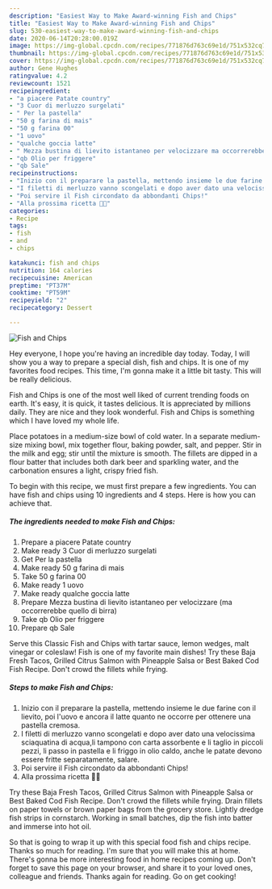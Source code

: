 ```yaml
---
description: "Easiest Way to Make Award-winning Fish and Chips"
title: "Easiest Way to Make Award-winning Fish and Chips"
slug: 530-easiest-way-to-make-award-winning-fish-and-chips
date: 2020-06-14T20:28:00.019Z
image: https://img-global.cpcdn.com/recipes/771876d763c69e1d/751x532cq70/fish-and-chips-recipe-main-photo.jpg
thumbnail: https://img-global.cpcdn.com/recipes/771876d763c69e1d/751x532cq70/fish-and-chips-recipe-main-photo.jpg
cover: https://img-global.cpcdn.com/recipes/771876d763c69e1d/751x532cq70/fish-and-chips-recipe-main-photo.jpg
author: Gene Hughes
ratingvalue: 4.2
reviewcount: 1521
recipeingredient:
- "a piacere Patate country"
- "3 Cuor di merluzzo surgelati"
- " Per la pastella"
- "50 g farina di mais"
- "50 g farina 00"
- "1 uovo"
- "qualche goccia latte"
- " Mezza bustina di lievito istantaneo per velocizzare ma occorrerebbe quello di birra"
- "qb Olio per friggere"
- "qb Sale"
recipeinstructions:
- "Inizio con il preparare la pastella, mettendo insieme le due farine con il lievito, poi l&#39;uovo e ancora il latte quanto ne occorre per ottenere una pastella cremosa."
- "I filetti di merluzzo vanno scongelati e dopo aver dato una velocissima sciaquatina di acqua,li tampono con carta assorbente e li taglio in piccoli pezzi, li passo in pastella e li friggo in olio caldo, anche le patate devono essere fritte separatamente, salare."
- "Poi servire il Fish circondato da abbondanti Chips!"
- "Alla prossima ricetta 👩‍🍳"
categories:
- Recipe
tags:
- fish
- and
- chips

katakunci: fish and chips 
nutrition: 164 calories
recipecuisine: American
preptime: "PT37M"
cooktime: "PT59M"
recipeyield: "2"
recipecategory: Dessert

---
```



![Fish and Chips](https://img-global.cpcdn.com/recipes/771876d763c69e1d/751x532cq70/fish-and-chips-recipe-main-photo.jpg)

Hey everyone, I hope you're having an incredible day today. Today, I will show you a way to prepare a special dish, fish and chips. It is one of my favorites food recipes. This time, I'm gonna make it a little bit tasty. This will be really delicious.

Fish and Chips is one of the most well liked of current trending foods on earth. It's easy, it is quick, it tastes delicious. It is appreciated by millions daily. They are nice and they look wonderful. Fish and Chips is something which I have loved my whole life.

Place potatoes in a medium-size bowl of cold water. In a separate medium-size mixing bowl, mix together flour, baking powder, salt, and pepper. Stir in the milk and egg; stir until the mixture is smooth. The fillets are dipped in a flour batter that includes both dark beer and sparkling water, and the carbonation ensures a light, crispy fried fish.


To begin with this recipe, we must first prepare a few ingredients. You can have fish and chips using 10 ingredients and 4 steps. Here is how you can achieve that.

<!--inarticleads1-->

##### The ingredients needed to make Fish and Chips:

1. Prepare a piacere Patate country
1. Make ready 3 Cuor di merluzzo surgelati
1. Get  Per la pastella
1. Make ready 50 g farina di mais
1. Take 50 g farina 00
1. Make ready 1 uovo
1. Make ready qualche goccia latte
1. Prepare  Mezza bustina di lievito istantaneo per velocizzare (ma occorrerebbe quello di birra)
1. Take qb Olio per friggere
1. Prepare qb Sale


Serve this Classic Fish and Chips with tartar sauce, lemon wedges, malt vinegar or coleslaw! Fish is one of my favorite main dishes! Try these Baja Fresh Tacos, Grilled Citrus Salmon with Pineapple Salsa or Best Baked Cod Fish Recipe. Don&#39;t crowd the fillets while frying. 

<!--inarticleads2-->

##### Steps to make Fish and Chips:

1. Inizio con il preparare la pastella, mettendo insieme le due farine con il lievito, poi l&#39;uovo e ancora il latte quanto ne occorre per ottenere una pastella cremosa.
1. I filetti di merluzzo vanno scongelati e dopo aver dato una velocissima sciaquatina di acqua,li tampono con carta assorbente e li taglio in piccoli pezzi, li passo in pastella e li friggo in olio caldo, anche le patate devono essere fritte separatamente, salare.
1. Poi servire il Fish circondato da abbondanti Chips!
1. Alla prossima ricetta 👩‍🍳


Try these Baja Fresh Tacos, Grilled Citrus Salmon with Pineapple Salsa or Best Baked Cod Fish Recipe. Don&#39;t crowd the fillets while frying. Drain fillets on paper towels or brown paper bags from the grocery store. Lightly dredge fish strips in cornstarch. Working in small batches, dip the fish into batter and immerse into hot oil. 

So that is going to wrap it up with this special food fish and chips recipe. Thanks so much for reading. I'm sure that you will make this at home. There's gonna be more interesting food in home recipes coming up. Don't forget to save this page on your browser, and share it to your loved ones, colleague and friends. Thanks again for reading. Go on get cooking!
